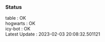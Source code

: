 ### Status


table : OK  
hogwarts : OK  
icy-bot : OK  
Latest Update : 2023-02-03 20:08:32.501121
